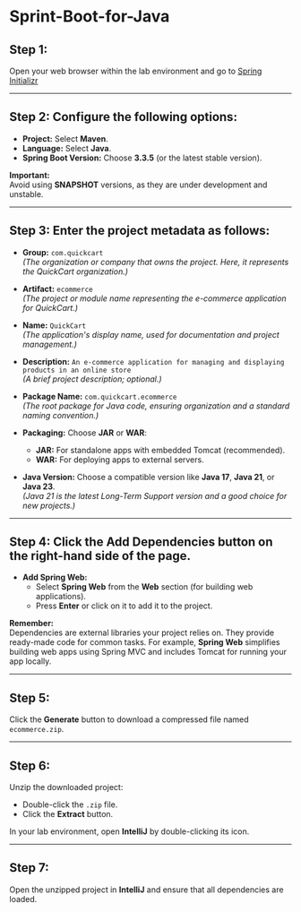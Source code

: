 # Sprint-Boot-for-Java  

## **Step 1:**  
Open your web browser within the lab environment and go to [Spring Initializr](https://start.spring.io/)  

---

## **Step 2:** Configure the following options:  

- **Project:** Select **Maven**.  
- **Language:** Select **Java**.  
- **Spring Boot Version:** Choose **3.3.5** (or the latest stable version).  

**Important:**  
Avoid using **SNAPSHOT** versions, as they are under development and unstable.

---

## **Step 3:** Enter the project metadata as follows:  

- **Group:** `com.quickcart`  
  _(The organization or company that owns the project. Here, it represents the QuickCart organization.)_  

- **Artifact:** `ecommerce`  
  _(The project or module name representing the e-commerce application for QuickCart.)_  

- **Name:** `QuickCart`  
  _(The application's display name, used for documentation and project management.)_  

- **Description:** `An e-commerce application for managing and displaying products in an online store`  
  _(A brief project description; optional.)_  

- **Package Name:** `com.quickcart.ecommerce`  
  _(The root package for Java code, ensuring organization and a standard naming convention.)_  

- **Packaging:** Choose **JAR** or **WAR**:  
  - **JAR:** For standalone apps with embedded Tomcat (recommended).  
  - **WAR:** For deploying apps to external servers.  

- **Java Version:** Choose a compatible version like **Java 17**, **Java 21**, or **Java 23**.  
  _(Java 21 is the latest Long-Term Support version and a good choice for new projects.)_

---

## **Step 4:** Click the **Add Dependencies** button on the right-hand side of the page.  

- **Add Spring Web:**  
  - Select **Spring Web** from the **Web** section (for building web applications).  
  - Press **Enter** or click on it to add it to the project.  

**Remember:**  
Dependencies are external libraries your project relies on. They provide ready-made code for common tasks. For example, **Spring Web** simplifies building web apps using Spring MVC and includes Tomcat for running your app locally.

---

## **Step 5:**  
Click the **Generate** button to download a compressed file named `ecommerce.zip`.  

---

## **Step 6:**  
Unzip the downloaded project:  
- Double-click the `.zip` file.  
- Click the **Extract** button.  

In your lab environment, open **IntelliJ** by double-clicking its icon.

---

## **Step 7:**  
Open the unzipped project in **IntelliJ** and ensure that all dependencies are loaded.

